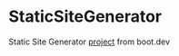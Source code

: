 # StaticSiteGenerator
Static Site Generator <a href="https://www.boot.dev/courses/build-static-site-generator-python">project</a> from boot.dev
